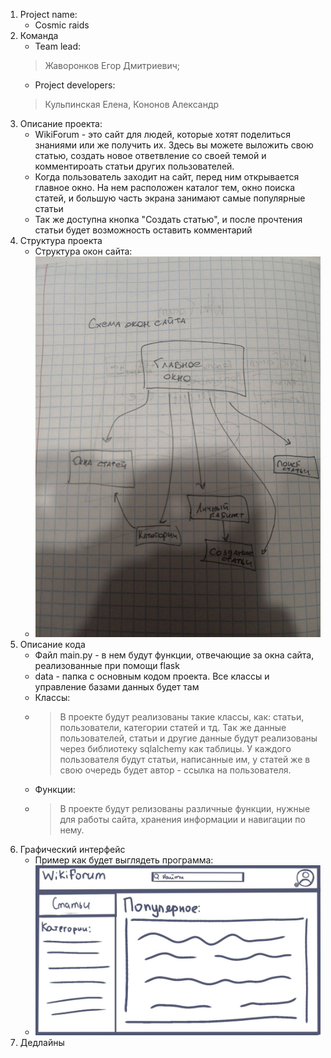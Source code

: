 1. Project name: 
    - Cosmic raids
2. Команда
    - Team lead: 
   > Жаворонков Егор Дмитриевич; 
   - Project developers: 
   > Кульпинская Елена, Кононов Александр
3. Описание проекта:
     - WikiForum - это сайт для людей, которые хотят поделиться знаниями или же получить их.
    Здесь вы можете выложить свою статью, создать новое ответвление со
     своей темой и комментироать статьи других пользователей.
    - Когда пользователь заходит на сайт, перед ним открывается главное окно. На нем 
   расположен каталог тем, окно поиска статей, и большую часть экрана 
   занимают самые популярные статьи
   - Так же доступна кнопка "Создать статью", и после прочтения статьи будет возможность
   оставить комментарий
4. Структура проекта
   - Структура окон сайта:
   - ![Alt-текст](scheme.jpg)
5. Описание кода
   - Файл main.py - в нем будут функции, отвечающие за окна сайта, реализованные при помощи flask
   - data - папка с основным кодом проекта. Все классы и управление базами данных будет там
   - Классы:
   - > В проекте будут реализованы такие классы, как: статьи, пользователи, категории статей и тд. Так же данные пользователей, 
   статьи и другие данные будут реализованы через библиотеку sqlalchemy как таблицы. У каждого пользователя будут 
   статьи, написанные им, у статей же в свою очередь будет автор - ссылка на пользователя.
   - Функции:
   - > В проекте будут релизованы различные функции, нужные для работы сайта, хранения информации и навигации по нему.
6. Графический интерфейс
   - Пример как будет выглядеть программа:
   - ![Alt-текст](example.jpg)
7. Дедлайны
